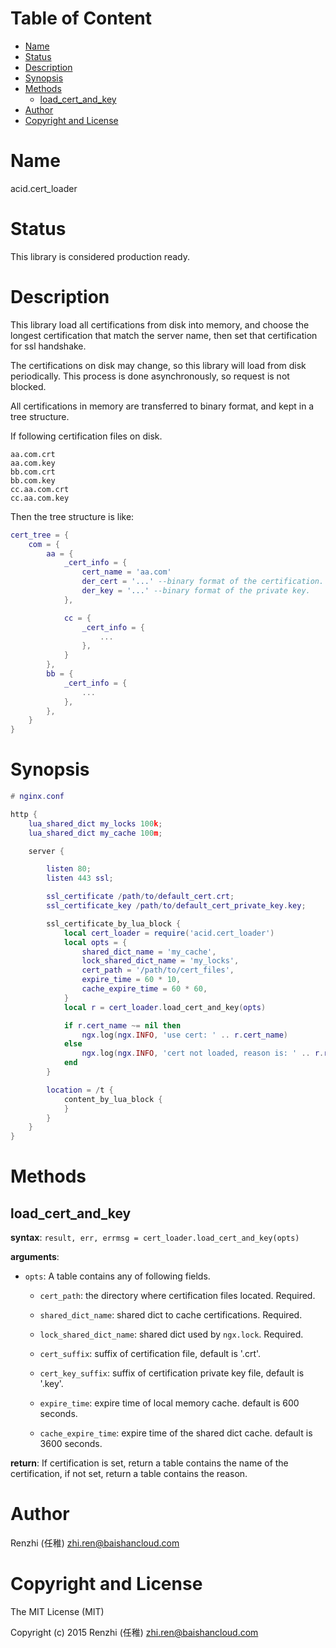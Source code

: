 <!-- START doctoc generated TOC please keep comment here to allow auto update -->
<!-- DON'T EDIT THIS SECTION, INSTEAD RE-RUN doctoc TO UPDATE -->
#   Table of Content

- [Name](#name)
- [Status](#status)
- [Description](#description)
- [Synopsis](#synopsis)
- [Methods](#methods)
  - [load_cert_and_key](#load_cert_and_key)
- [Author](#author)
- [Copyright and License](#copyright-and-license)

<!-- END doctoc generated TOC please keep comment here to allow auto update -->

#   Name

acid.cert_loader

#   Status

This library is considered production ready.

#   Description

This library load all certifications from disk into memory, and choose
the longest certification that match the server name, then set that
certification for ssl handshake.

The certifications on disk may change, so this library will load from disk
periodically. This process is done asynchronously, so request is not blocked.

All certifications in memory are transferred to binary format, and kept in a
tree structure.

If following certification files on disk.

``` shell
aa.com.crt
aa.com.key
bb.com.crt
bb.com.key
cc.aa.com.crt
cc.aa.com.key
```

Then the tree structure is like:

``` lua
cert_tree = {
    com = {
        aa = {
            _cert_info = {
                cert_name = 'aa.com'
                der_cert = '...' --binary format of the certification.
                der_key = '...' --binary format of the private key.
            },

            cc = {
                _cert_info = {
                    ...
                },
            }
        },
        bb = {
            _cert_info = {
                ...
            },
        },
    }
}
```

#   Synopsis

```lua
# nginx.conf

http {
    lua_shared_dict my_locks 100k;
    lua_shared_dict my_cache 100m;

    server {

        listen 80;
        listen 443 ssl;

        ssl_certificate /path/to/default_cert.crt;
        ssl_certificate_key /path/to/default_cert_private_key.key;

        ssl_certificate_by_lua_block {
            local cert_loader = require('acid.cert_loader')
            local opts = {
                shared_dict_name = 'my_cache',
                lock_shared_dict_name = 'my_locks',
                cert_path = '/path/to/cert_files',
                expire_time = 60 * 10,
                cache_expire_time = 60 * 60,
            }
            local r = cert_loader.load_cert_and_key(opts)

            if r.cert_name ~= nil then
                ngx.log(ngx.INFO, 'use cert: ' .. r.cert_name)
            else
                ngx.log(ngx.INFO, 'cert not loaded, reason is: ' .. r.reason)
            end
        }

        location = /t {
            content_by_lua_block {
            }
        }
    }
}
```

#   Methods

##  load_cert_and_key

**syntax**:
`result, err, errmsg = cert_loader.load_cert_and_key(opts)`

**arguments**:

-   `opts`:
    A table contains any of following fields.

    - `cert_path`: the directory where certification files located. Required.

    - `shared_dict_name`: shared dict to cache certifications. Required.

    - `lock_shared_dict_name`: shared dict used by `ngx.lock`. Required.

    - `cert_suffix`: suffix of certification file, default is '.crt'.

    - `cert_key_suffix`: suffix of certification private key file,
        default is '.key'.

    - `expire_time`: expire time of local memory cache.
        default is 600 seconds.

    - `cache_expire_time`: expire time of the shared dict cache.
        default is 3600 seconds.

**return**:
If certification is set, return a table contains the name of the
certification, if not set, return a table contains the reason.

#   Author

Renzhi (任稚) <zhi.ren@baishancloud.com>

#   Copyright and License

The MIT License (MIT)

Copyright (c) 2015 Renzhi (任稚) <zhi.ren@baishancloud.com>
